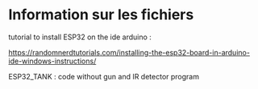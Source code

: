 # Information sur les fichiers

tutorial to install ESP32 on the ide arduino :

https://randomnerdtutorials.com/installing-the-esp32-board-in-arduino-ide-windows-instructions/

ESP32_TANK : code without gun and IR detector program
